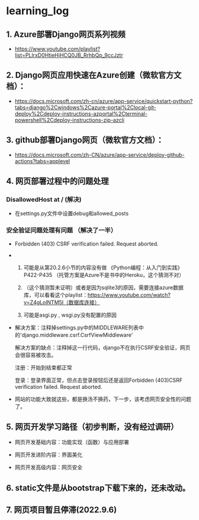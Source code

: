 # learning_log

## 1. Azure部署Django网页系列视频

- https://www.youtube.com/playlist?list=PLlrxD0HtieHjHCQ0JB_RrhbQp_9ccJztr

## 2. Django网页应用快速在Azure创建（微软官方文档）：

- https://docs.microsoft.com/zh-cn/azure/app-service/quickstart-python?tabs=django%2Cwindows%2Cazure-portal%2Clocal-git-deploy%2Cdeploy-instructions-azportal%2Cterminal-powershell%2Cdeploy-instructions-zip-azcli

## 3. github部署Django网页（微软官方文档）：

- https://docs.microsoft.com/zh-CN/azure/app-service/deploy-github-actions?tabs=applevel

## 4. 网页部署过程中的问题处理

### DisallowedHost at / (解决)

- 在settings.py文件中设置debug和allowed_posts

### 安全验证问题处理有问题 （解决了一半）

- Forbidden (403) CSRF verification failed. Request aborted.

- 1. 可能是从第20.2.6小节的内容没有做  《Python编程：从入门到实践》P422-P435 （托管方案是Azure不是书中的Heroku，这个猜测不对）

  2. （这个猜测暂未证明）或者是因为sqlite3的原因，需要连接azure数据库，可以看看这个playlist：https://www.youtube.com/watch?v=Z4gLolNTM5I（数据库连接）

  3. 可能是asgi.py , wsgi.py没有配置的原因


- 解决方案：注释掉settings.py中的MIDDLEWARE列表中的'django.middleware.csrf.CsrfViewMiddleware'

    解决方案的缺点：注释掉这一行代码，django不在执行CSRF安全验证，网页会很容易被攻击。

    注册：开始到结束都正常

    登录：登录界面正常，但点击登录按钮后还是返回Forbidden (403)CSRF verification failed. Request aborted.

- 网站的功能大致就这些，都是换汤不换药，下一步，该考虑网页安全性的问题了。

## 5. 网页开发学习路径（初步判断，没有经过调研）

- 网页开发基础内容：功能实现（函数）与应用部署

- 网页开发进阶内容：界面美化

- 网页开发高级内容：网页安全

## 6. static文件是从bootstrap下载下来的，还未改动。

## 7. 网页项目暂且停滞(2022.9.6)